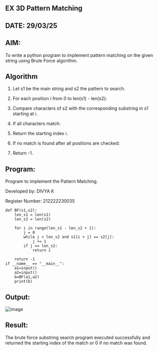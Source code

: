 ## EX 3D Pattern Matching
## DATE: 29/03/25

## AIM:
To write a python program to implement pattern matching on the given string using Brute Force algorithm.

## Algorithm
1. Let s1 be the main string and s2 the pattern to search.

2. For each position i from 0 to len(s1) - len(s2):

3. Compare characters of s2 with the corresponding substring in s1 starting at i.

4. If all characters match:

5. Return the starting index i.

6. If no match is found after all positions are checked:

7. Return -1.

## Program:
Program to implement the Pattern Matching.

Developed by: DIVYA K

Register Number: 212222230035

```
def BF(s1,s2):
    len_s1 = len(s1)
    len_s2 = len(s2)

    for i in range(len_s1 - len_s2 + 1):
        j = 0
        while j < len_s2 and s1[i + j] == s2[j]:
            j += 1
        if j == len_s2:
            return i

    return -1
if __name__ == "__main__":
    a1=input() 
    a2=input() 
    b=BF(a1,a2)
    print(b)
```

## Output:
![image](https://github.com/user-attachments/assets/9a94254c-0e16-4280-8847-322caf6c244f)


## Result:
The brute force substring search program executed successfully and returned the starting index of the match or 0 if no match was found.

